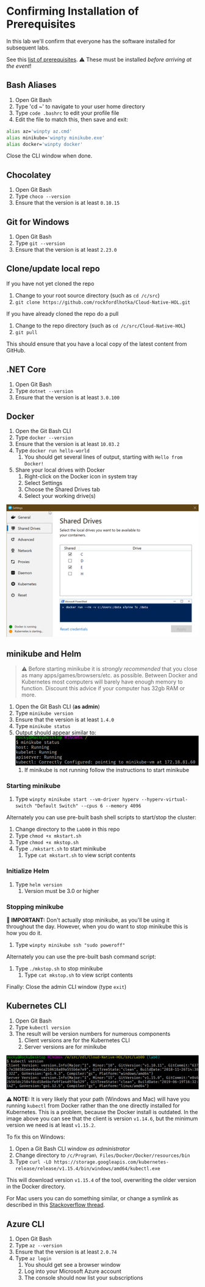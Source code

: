# Confirming Installation of Prerequisites

In this lab we'll confirm that everyone has the software installed for subsequent labs.

See this [list of prerequisites](https://github.com/rockfordlhotka/Cloud-Native-HOL/blob/master/docs/prerequisites.md). ⚠ These must be installed _before arriving at the event_!

## Bash Aliases

1. Open Git Bash
1. Type 'cd ~' to navigate to your user home directory
1. Type `code .bashrc` to edit your profile file
1. Edit the file to match this, then save and exit:

```bash
alias az='winpty az.cmd'
alias minikube='winpty minikube.exe'
alias docker='winpty docker'
```

Close the CLI window when done.

## Chocolatey

1. Open Git Bash
1. Type `choco --version`
1. Ensure that the version is at least `0.10.15`

## Git for Windows

1. Open Git Bash
1. Type `git --version`
1. Ensure that the version is at least `2.23.0`

## Clone/update local repo

If you have not yet cloned the repo

1. Change to your root source directory (such as `cd /c/src`)
1. `git clone https://github.com/rockfordlhotka/Cloud-Native-HOL.git`

If you have already cloned the repo do a pull

1. Change to the repo directory (such as `cd /c/src/Cloud-Native-HOL`)
1. `git pull`

This should ensure that you have a local copy of the latest content from GitHub.

## .NET Core

1. Open Git Bash
1. Type `dotnet --version`
1. Ensure that the version is at least `3.0.100`

## Docker

1. Open the Git Bash CLI
1. Type `docker --version`
1. Ensure that the version is at least `10.03.2`
1. Type `docker run hello-world`
   1. You should get several lines of output, starting with `Hello from Docker!`
1. Share your local drives with Docker
   1. Right-click on the Docker icon in system tray
   1. Select Settings
   1. Choose the Shared Drives tab
   1. Select your working drive(s)

![shared drives](images/shared-drives.png)

## minikube and Helm

> ⚠ Before starting minikube it is _strongly recommended_ that you close as many apps/games/browsers/etc. as possible. Between Docker and Kubernetes most computers will barely have enough memory to function. Discount this advice if your computer has 32gb RAM or more.

1. Open the Git Bash CLI (**as admin**)
1. Type `minikube version`
1. Ensure that the version is at least `1.4.0`
1. Type `minikube status`
1. Output should appear similar to: ![mkstatus](images/mkstatus.png)
   1. If minikube is not running follow the instructions to start minikube

### Starting minikube

1. Type `winpty minikube start --vm-driver hyperv --hyperv-virtual-switch "Default Switch" --cpus 6 --memory 4096`

Alternately you can use pre-built bash shell scripts to start/stop the cluster:

1. Change directory to the `Lab00` in this repo
1. Type `chmod +x mkstart.sh`
1. Type `chmod +x mkstop.sh`
1. Type `./mkstart.sh` to start minikube
   1. Type `cat mkstart.sh` to view script contents

### Initialize Helm

1. Type `helm version`
   1. Version must be 3.0 or higher

### Stopping minikube

**🛑 IMPORTANT:** Don't actually stop minikube, as you'll be using it throughout the day. However, when you do want to stop minikube this is how you do it.

1. Type `winpty minikube ssh "sudo poweroff"`

Alternately you can use the pre-built bash command script:

1. Type `./mkstop.sh` to stop minikube
   1. Type `cat mkstop.sh` to view script contents


Finally: Close the admin CLI window (type `exit`)

## Kubernetes CLI

1. Open Git Bash
1. Type `kubectl version`
1. The result will be version numbers for numerous components
   1. Client versions are for the Kubernetes CLI
   2. Server versions are for minikube

![kubectl version](images/kubectlversion.png)

**⚠ NOTE:** It is very likely that your path (Windows and Mac) will have you running `kubectl` from Docker rather than the one directly installed for Kubernetes. This is a problem, because the Docker install is outdated. In the image above you can see that the client is version `v1.14.6`, but the minimum version we need is at least `v1.15.2`.

To fix this on Windows:

1. Open a Git Bash CLI window _as administrator_
1. Change directory to `/c/Program\ Files/Docker/Docker/resources/bin`
1. Type `curl -LO https://storage.googleapis.com/kubernetes-release/release/v1.15.4/bin/windows/amd64/kubectl.exe`

This will download version `v1.15.4` of the tool, overwriting the older version in the Docker directory.

For Mac users you can do something similar, or change a symlink as described in this [Stackoverflow thread](https://stackoverflow.com/questions/55417410/kubernetes-create-deployment-unexpected-schemaerror).

## Azure CLI

1. Open Git Bash
1. Type `az --version`
1. Ensure that the version is at least `2.0.74`
1. Type `az login`
   1. You should get see a browser window
   1. Log into your Microsoft Azure account
   1. The console should now list your subscriptions
